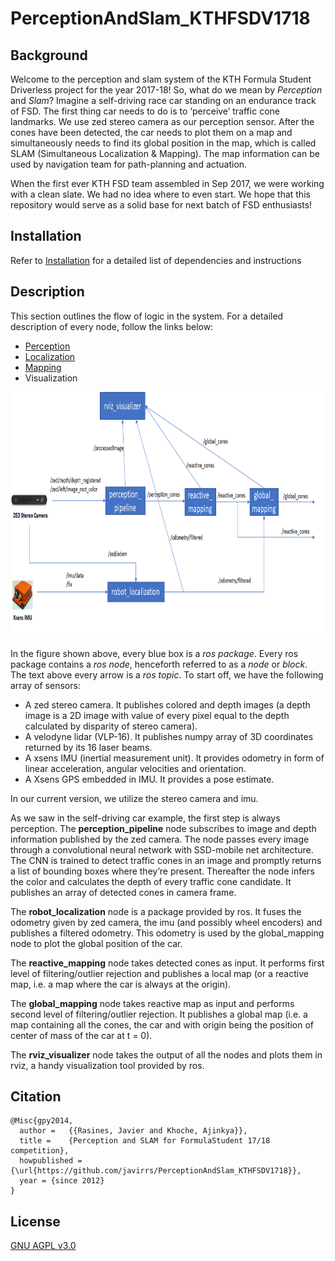 # PerceptionAndSlam_KTHFSDV1718
## Background
Welcome to the perception and slam system of the KTH Formula Student Driverless project for the year 2017-18! So, what do we mean by *Perception* and *Slam*? Imagine a self-driving race car standing on an endurance track of FSD. The first thing car needs to do is to ‘perceive’ traffic cone landmarks. We use zed stereo camera as our perception sensor. After the cones have been detected, the car needs to plot them on a map and simultaneously needs to find its global position in the map, which is called SLAM (Simultaneous Localization & Mapping). The map information can be used by navigation team for path-planning and actuation. 

When the first ever KTH FSD team assembled in Sep 2017, we were working with a clean slate. We had no idea where to even start. We hope that this repository would serve as a solid base for next batch of FSD enthusiasts!

## Installation
Refer to [Installation](docs/Installation.md) for a detailed list of dependencies and instructions

## Description 
This section outlines the flow of logic in the system. For a detailed description of every node, follow the links below:
-	[Perception](docs/perception.md)
-	[Localization](docs/localization.md)
-	[Mapping](mapping.md)
-	Visualization

<p align="center">
  <img src="docs/perc_slam_architecture1.png" width=879 height=393>
</p>

In the figure shown above, every blue box is a _ros package_. Every ros package contains a _ros node_, henceforth referred to as a _node_ or _block_. The text above every arrow is a _ros topic_. To start off, we have the following array of sensors:
-	A zed stereo camera. It publishes colored and depth images (a depth image is a 2D image with value of every pixel equal to the depth calculated by disparity of stereo camera).
-	A velodyne lidar (VLP-16). It publishes numpy array of 3D coordinates returned by its 16 laser beams.
-	A xsens IMU (inertial measurement unit). It provides odometry in form of linear acceleration, angular velocities and orientation.
-	A Xsens GPS embedded in IMU. It provides a pose estimate.

In our current version, we utilize the stereo camera and imu. 

As we saw in the self-driving car example, the first step is always perception. The **perception_pipeline** node subscribes to image and depth information published by the zed camera. The node passes every image through a convolutional neural network with SSD-mobile net architecture. The CNN is trained to detect traffic cones in an image and promptly returns a list of bounding boxes where they’re present. Thereafter the node infers the color and calculates the depth of every traffic cone candidate. It publishes an array of detected cones in camera frame.

The **robot_localization** node is a package provided by ros. It fuses the odometry given by zed camera, the imu (and possibly wheel encoders) and publishes a filtered odometry. This odometry is used by the global_mapping node to plot the global position of the car.

The **reactive_mapping** node takes detected cones as input. It performs first level of filtering/outlier rejection and publishes a local map (or a reactive map, i.e. a map where the car is always at the origin).

The **global_mapping** node takes reactive map as input and performs second level of filtering/outlier rejection. It publishes a global map (i.e. a map containing all the cones, the car and with origin being the position of center of mass of the car at t = 0).

The **rviz_visualizer** node takes the output of all the nodes and plots them in rviz, a handy visualization tool provided by ros.

## Citation


    @Misc{gpy2014,
      author =   {{Rasines, Javier and Khoche, Ajinkya}},
      title =    {Perception and SLAM for FormulaStudent 17/18 competition},
      howpublished = {\url{https://github.com/javirrs/PerceptionAndSlam_KTHFSDV1718}},
      year = {since 2012}
    }
    
## License
[GNU AGPL v3.0](LICENSE)
